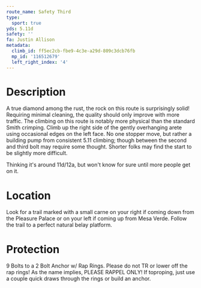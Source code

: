 ```yaml
---
route_name: Safety Third
type:
  sport: true
yds: 5.11d
safety: ''
fa: Justin Allison
metadata:
  climb_id: ff5ec2cb-fbe9-4c3e-a29d-809c3dcb76fb
  mp_id: '116512679'
  left_right_index: '4'
---
```

# Description
A true diamond among the rust, the rock on this route is surprisingly solid! Requiring minimal cleaning, the quality should only improve with more traffic. The climbing on this route is notably more physical than the standard Smith crimping. Climb up the right side of the gently overhanging arete using occasional edges on the left face. No one stopper move, but rather a building pump from consistent 5.11 climbing; though between the second and third bolt may require some thought. Shorter folks may find the start to be slightly more difficult.

Thinking it's around 11d/12a, but won't know for sure until more people get on it.

# Location
Look for a trail marked with a small carne on your right if coming down from the Pleasure Palace or on your left if coming up from Mesa Verde. Follow the trail to a perfect natural belay platform.

# Protection
9 Bolts to a 2 Bolt Anchor w/ Rap Rings. Please do not TR or lower off the rap rings! As the name implies, PLEASE RAPPEL ONLY! If toproping, just use a couple quick draws through the rings or build an anchor.
